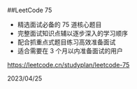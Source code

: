 ##LeetCode 75
- 精选面试必备的 75 道核心题目
- 完整面试知识点辅以逐步深入的学习顺序
- 配合抓重点式题目练习高效准备面试
- 适合需要在 3 个月以内准备面试的用户

https://leetcode.cn/studyplan/leetcode-75

2023/04/25